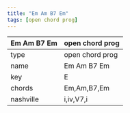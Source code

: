 ```yaml
---
title: "Em Am B7 Em"
tags: [open chord prog]
---
```


|Em Am B7 Em|open chord prog|
|---|---|
|type|open chord prog|
|name|Em Am B7 Em|
|key|E|
|chords|Em,Am,B7,Em|
|nashville|i,iv,V7,i|
